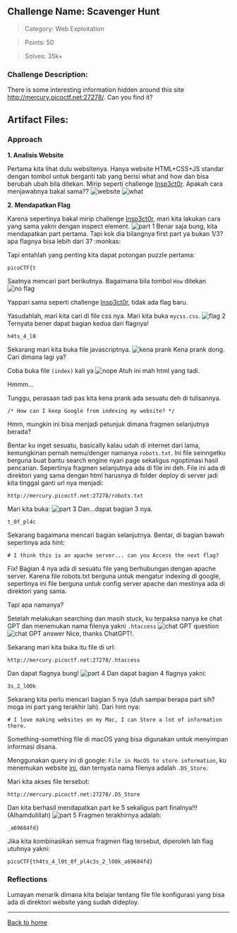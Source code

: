 ## Challenge Name: Scavenger Hunt
>Category: Web Exploitation

>Points: 50

>Solves: 35k+

### Challenge Description: 

There is some interesting information hidden around this site http://mercury.picoctf.net:27278/. Can you find it?


Artifact Files:
-

### Approach

**1. Analisis Website**

Pertama kita lihat dulu websitenya. Hanya website HTML+CSS+JS standar dengan tombol untuk berganti tab yang berisi what and how dan bisa berubah ubah bila ditekan. Mirip seperti challenge [Insp3ct0r](Insp3ct0r.md). Apakah cara menjawabnya bakal sama??
![website](Scavenger%20Hunt-1.JPG)
![what](Scavenger%20Hunt-2.JPG)

**2. Mendapatkan Flag**

Karena sepertinya bakal mirip challenge [Insp3ct0r](Insp3ct0r.md), mari kita lakukan cara yang sama yakni dengan inspect element.
![part 1](Scavenger%20Hunt-3.JPG)
Benar saja bung, kita mendapatkan part pertama. Tapi kok dia bilangnya first part ya bukan 1/3? apa flagnya bisa lebih dari 3? :monkas:

Tapi entahlah yang penting kita dapat potongan puzzle pertama:
```
picoCTF{t
```

Saatnya mencari part berikutnya. Bagaimana bila tombol ```How``` ditekan
![no flag](Scavenger%20Hunt-4.JPG)

Yappari sama seperti challenge [Insp3ct0r](Insp3ct0r.md), tidak ada flag baru.

Yasudahlah, mari kita cari di file css nya. Mari kita buka ```mycss.css```.
![flag 2](Scavenger%20Hunt-5.JPG)
Ternyata bener dapat bagian kedua dari flagnya!
```
h4ts_4_l0
```

Sekarang mari kita buka file javascriptnya.
![kena prank](Scavenger%20Hunt-6.JPG)
Kena prank dong. Cari dimana lagi ya?

Coba buka file ```(index)``` kali ya
![nope](Scavenger%20Hunt-7.JPG)
Atuh ini mah html yang tadi.

Hmmm...

Tunggu, perasaan tadi pas kita kena prank ada sesuatu deh di tulisannya.
```
/* How can I keep Google from indexing my website? */
```
Hmm, mungkin ini bisa menjadi petunjuk dimana fragmen selanjutnya berada?

Bentar ku inget sesuatu, basically kalau udah di internet dari lama, kemungkinan pernah nemu/denger namanya ```robots.txt```. Ini file seinngetku berguna buat bantu search engine nyari page sekaligus ngoptimasi hasil pencarian. Sepertinya fragmen selanjutnya ada di file ini deh. File ini ada di direktori yang sama dengan html harusnya di folder deploy di server jadi kita tinggal ganti url nya menjadi:
```
http://mercury.picoctf.net:27278/robots.txt
```
Mari kita buka:
![part 3](Scavenger%20Hunt-8.JPG)
Dan...dapat bagian 3 nya.
```
t_0f_pl4c
```
Sekarang bagaimana mencari bagian selanjutnya. Bentar, di bagian bawah sepertinya ada hint:
```
# I think this is an apache server... can you Access the next flag?
```
Fix! Bagian 4 nya ada di sesuatu file yang berhubungan dengan apache server. Karena file robots.txt berguna untuk mengatur indexing di google, sepertinya ini file berguna untuk config server apache dan mestinya ada di direktori yang sama. 

Tapi apa namanya?

Setelah melakukan searching dan masih stuck, ku terpaksa nanya ke chat GPT dan menemukan nama filenya yakni ```.htaccess```
![chat GPT question](Scavenger%20Hunt-9.JPG)
![chat GPT answer](Scavenger%20Hunt-10.JPG)
Nice, thanks ChatGPT!.

Sekarang mari kita buka itu file di url:
```
http://mercury.picoctf.net:27278/.htaccess
```
Dan dapat flagnya bung!
![part 4](Scavenger%20Hunt-11.JPG)
Dan dapat bagian 4 flagnya yakni:
```
3s_2_lO0k
```
Sekarang kita perlu mencari bagian 5 nya (duh sampai berapa part sih? moga ini part yang terakhir lah). Dari hint nya:
```
# I love making websites on my Mac, I can Store a lot of information there.
```
Something-something file di macOS yang bisa digunakan untuk menyimpan informasi disana.

Menggunakan query ini di google:
```File in MacOS to store information```, ku menemukan website [ini](https://apple.stackexchange.com/questions/434484/how-does-macos-store-the-location-of-a-file-within-a-folder), dan ternyata nama filenya adalah ```.DS_Store```.

Mari kita akses file tersebut:
```
http://mercury.picoctf.net:27278/.DS_Store
```
Dan kita berhasil mendapatkan part ke 5 sekaligus part finalnya!!! (Alhamdulillah)
![part 5](Scavenger%20Hunt-12.JPG)
Fragmen terakhirnya adalah:
```
_a69684fd}
```
Jika kita kombinasikan semua fragmen flag tersebut, diperoleh lah flag utuhnya yakni:
```
picoCTF{th4ts_4_l0t_0f_pl4c3s_2_lO0k_a69684fd}
```

### Reflections
Lumayan menarik dimana kita belajar tentang file file konfigurasi yang bisa ada di direktori website yang sudah dideploy.

---
[Back to home](../Readme.md)
